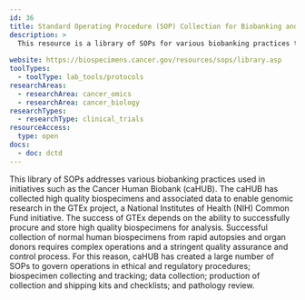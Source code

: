```yaml
---
id: 36
title: Standard Operating Procedure (SOP) Collection for Biobanking and the Genome Tissue Expression (GTEx) Project
description: >
  This resource is a library of SOPs for various biobanking practices to govern operations in ethical and regulatory procedures; biospecimen collecting and tracking; data collection; production of collection and shipping kits and checklists; and pathology review.
  
website: https://biospecimens.cancer.gov/resources/sops/library.asp
toolTypes:
  - toolType: lab_tools/protocols
researchAreas:
  - researchArea: cancer_omics
  - researchArea: cancer_biology
researchTypes:
  - researchType: clinical_trials
resourceAccess:
  type: open
docs:
  - doc: dctd
---
```

This library of SOPs addresses various biobanking practices used in initiatives such as the Cancer Human Biobank (caHUB). The caHUB has collected high quality biospecimens and associated data to enable genomic research in the GTEx project, a National Institutes of Health (NIH) Common Fund initiative. The success of GTEx depends on the ability to successfully procure and store high quality biospecimens for analysis. Successful collection of normal human biospecimens from rapid autopsies and organ donors requires complex operations and a stringent quality assurance and control process. For this reason, caHUB has created a large number of SOPs to govern operations in ethical and regulatory procedures; biospecimen collecting and tracking; data collection; production of collection and shipping kits and checklists; and pathology review.
